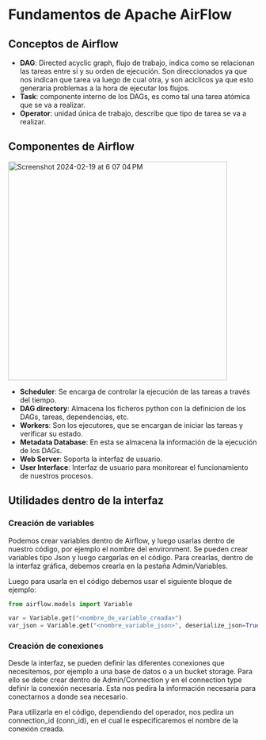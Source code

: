 # Fundamentos de Apache AirFlow


## Conceptos de Airflow

- **DAG**: Directed acyclic graph, flujo de trabajo, indica como se relacionan las tareas entre si y su orden de ejecución. Son direccionados ya que nos indican que tarea va luego de cual otra, y son aciclicos ya que esto generaria problemas a la hora de ejecutar los flujos.
- **Task**: componente interno de los DAGs, es como tal una tarea atómica que se va a realizar.
- **Operator**: unidad única de trabajo, describe que tipo de tarea se va a realizar.


## Componentes de Airflow

<img width="442" alt="Screenshot 2024-02-19 at 6 07 04 PM" src="https://github.com/Jusariasve/study_notes/assets/18059093/40696a84-0f9d-4741-ade2-db060bbda46c">

- **Scheduler**: Se encarga de controlar la ejecución de las tareas a través del tiempo.
- **DAG directory**: Almacena los ficheros python con la definicion de los DAGs, tareas, dependencias, etc.
- **Workers**: Son los ejecutores, que se encargan de iniciar las tareas y verificar su estado.
- **Metadata Database**: En esta se almacena la información de la ejecución de los DAGs.
- **Web Server**: Soporta la interfaz de usuario.
- **User Interface**: Interfaz de usuario para monitorear el funcionamiento de nuestros procesos.

## Utilidades dentro de la interfaz

### Creación de variables
Podemos crear variables dentro de Airflow, y luego usarlas dentro de nuestro código, por ejemplo el nombre del environment.
Se pueden crear variables tipo Json y luego cargarlas en el código.
Para crearlas, dentro de la interfaz gráfica, debemos crearla en la pestaña Admin/Variables.


Luego para usarla en el código debemos usar el siguiente bloque de ejemplo:

```python
from airflow.models import Variable

var = Variable.get("<nombre_de_variable_creada>")
var_json = Variable.get("<nombre_variable_json>", deserialize_json=True)
```

### Creación de conexiones
Desde la interfaz, se pueden definir las diferentes conexiones que necesitemos, por ejemplo a una base de datos o a un bucket storage. 
Para ello se debe crear dentro de Admin/Connection y en el connection type definir la conexión necesaria. Esta nos pedira la información necesaria para conectarnos a donde sea necesario.

Para utilizarla en el código, dependiendo del operador, nos pedira un connection_id (conn_id), en el cual le especificaremos el nombre de la conexión creada.



